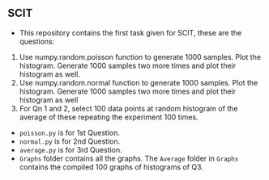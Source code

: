 ## SCIT
- This repository contains the first task given for SCIT, these are the questions:
1. Use numpy.random.poisson function to generate 1000 samples. Plot the histogram. Generate 1000 samples two more times and plot their histogram as well. 
2. Use numpy.random.normal function to generate 1000 samples. Plot the histogram. Generate 1000 samples two more times and plot their histogram as well
3. For Qn 1 and 2, select 100 data points at random histogram of the average of these repeating the experiment 100 times.

- ```poisson.py``` is for 1st Question.
- ```normal.py``` is for 2nd Question.
- ```average.py``` is for 3rd Question.
- ```Graphs``` folder contains all the graphs. The ```Average``` folder in ```Graphs``` contains the compiled 100 graphs of histograms of Q3.
